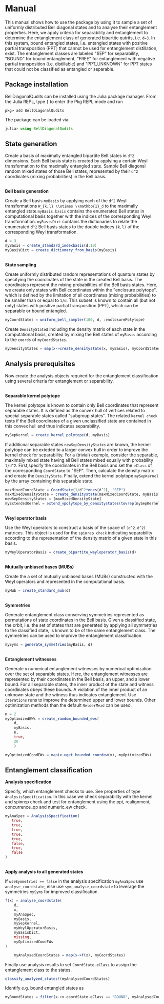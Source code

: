 # Manual

This manual shows how to use the package by using it to sample a set of uniformly distributed Bell diagonal states and to analyse their entanglement properties. Here, we apply criteria for separability and entanglement to determine the entanglement class of generated bipartite qutrits, i.e. `d=3`. In this system, bound entangled states, i.e. entangled states with positive partial transposition (PPT) that cannot be used for entanglement distillation, exist. The entanglement classes are labeled "SEP" for separability, "BOUND" for bound entanglement, "FREE" for entanglement with negative partial transposition (i.e. distillable) and "PPT_UNKNOWN" for PPT states that could not be classified as entangled or separable.

## Package installation

BellDiagonalQudits can be installed using the Julia package manager. From the Julia REPL, type `]` to enter the Pkg REPL mode and run

```
pkg> add BellDiagonalQudits
```

The package can be loaded via

```julia
julia> using BellDiagonalQudits
```

## State generation

Create a basis of maximally entangled bipartite Bell states in `d^2` dimensions. Each Bell basis state is created by applying a certain Weyl transformation to the maximally entangled state. Sample Bell diagonal random mixed states of those Bell states, represented by their `d^2` coordinates (mixing probabilities) in the Bell basis.

\
**Bell basis generation**

Create a Bell basis `myBasis` by applying each of the `d^2` Weyl transformations `W_{k,l} \\otimes \\mathbb{1}_d` to the maximally entangled state.`myBasis.basis` contains the enumerated Bell states in computational basis together with the indices of the corresponding Weyl transformation. `myBasisDict` contains the dictionaries to relate the enumerated `d^2` Bell basis states to the double indices `(k,l)` of the corresponding Weyl transformation.

```julia
d = 3
myBasis = create_standard_indexbasis(d,10)
myBasisDict = create_dictionary_from_basis(myBasis)
```

\
**State sampling**

Create uniformly distributed random representations of quantum states by specifying the coordinates of the state in the created Bell basis. The coordinates represent the mixing probabilities of the Bell basis states. Here, we create only states with Bell coordinates within the "enclosure polytope", which is defined by the limitation of all coordinates (mixing probabilities) to be smaller than or equal to `1/d`. This subset is known to contain all (but not only) states with positive partial transposition (PPT), which can be separable or bound entangled.

```julia
myCoordStates = uniform_bell_sampler(100, d, :enclosurePolytope)
```

Create `DensityState`s including the density matrix of each state in the computational basis, created by mixing the Bell states of `myBasis` according to the `coords` of `myCoordStates`.

```julia
myDensityStates = map(x->create_densitystate(x, myBasis), myCoordStates)
```

## Analysis prerequisites

Now create the analysis objects required for the entanglement classification using several criteria for entanglement or separability.

\
**Separable kernel polytope**

The kernel polytope is known to contain only Bell coordinates that represent separable states. It is defined as the convex hull of vertices related to special separable states called "subgroup states". The related `kernel check` tests if the Bell coordinates of a given unclassified state are contained in this convex hull and thus indicates separability.

```julia
mySepKernel = create_kernel_polytope(d, myBasis)

```

If additional separable states `newSepDensityStates` are known, the kernel polytope can be exteded to a larger convex hull in order to improve the kernel check for separability.
For a (trivial) example, consider the separable, maximally mixed state having all Bell states mixed equally with probability `1/d^2`. First,specify the coordinates in the Bell basis and set the `eClass` of the corresponding `CoordState` to "SEP". Then, calculate the density matrix and create the `DensityState`. Finally, extend the kernel polytope `mySepKernel` by the array containing this separable state.

```julia
maxMixedCoordState = CoordState(1/d^2*ones(d^2), "SEP")
maxMixedDensityState = create_densitystate(maxMixedCoordState, myBasis)
newSepDensityStates = [maxMixedDensityState]
myExtendedKernel = extend_vpolytope_by_densitystates(tovrep(mySepKernel), newSepDensityStates, 10)

```

\
**Weyl operator basis**

Use the Weyl operators to construct a basis of the space of `(d^2,d^2)` matrices. This object is used for the `spinrep check` indicating separability according to the representation of the density matrix of a given state in this basis.

```julia
myWeylOperatorBasis = create_bipartite_weyloperator_basis(d)
```

\
**Mutually unbiased bases (MUBs)**

Create the a set of mutually unbiased bases (MUBs) constructed with the Weyl operators and represented in the computational basis.

```julia
myMub = create_standard_mub(d)
```

\
**Symmetries**

Generate entanglement class conserving symmetries represented as permutations of state coordinates in the Bell basis. Given a classified state, the orbit, i.e. the set of states that are generated by applying all symmetries to the classified state, is known to be of the same entanglement class. The symmetries can be used to improve the entanglement classification.

```julia
mySyms = generate_symmetries(myBasis, d)
```

\
**Entanglement witnesses**

Generate `n` numerical entanglement witnesses by numerical optimization over the set of separable states. Here, the entanglement witnesses are represented by their coordinates in the Bell basis, an upper, and a lower bound. For all separable states, the inner product of the state and witness coordinates obeys these bounds. A violation of the inner product of an unknown state and the witness thus indicates entanglement. Use `iterations` runs to improve the determined upper and lower bounds. Other optimization methods than the default `NelderMead` can be used.

```julia
n = 2
myOptimizedEWs = create_random_bounded_ews(
    d,
    myBasis,
    n,
    true,
    20
    )
```

```julia
myOptimizedCoodEWs = map(x->get_bounded_coordew(x), myOptimizedEWs)
```

## Entanglement classification

**Analysis specification**

Specify, which entanglement checks to use. See properties of type `AnalysisSpecification`. In this case we check separability with the kernel and spinrep check and test for entanglement using the ppt, realignment, concurrence_qp and numeric_ew check.

```julia
myAnaSpec = AnalysisSpecification(
   true,
   true,
   true,
   true,
   true,
   false,
   true,
   false
)
```

\
**Apply analysis to all generated states**

If `useSymmetries == false` in the analysis specification `myAnaSpec` use `analyse_coordstate`, else use `sym_analyse_coordstate` to leverage the symmetries `mySyms` for improved classification.

```julia
f(x) = analyse_coordstate(
    d,
    x,
    myAnaSpec,
    myBasis,
    mySepKernel,
    myWeylOperatorBasis,
    myBasisDict,
    missing,
    myOptimizedCoodEWs
)

    myAnalysedCoordStates = map(x->f(x), myCoordStates)
```

Finally use analysis results to set `CoordState.eClass` to assign the entanglement class to the states.

```julia
classify_analyzed_states!(myAnalysedCoordStates)
```

Identify e.g. bound entangled states as

```julia
myBoundStates = filter(x->x.coordState.eClass == "BOUND", myAnalysedCoordStates)
```
